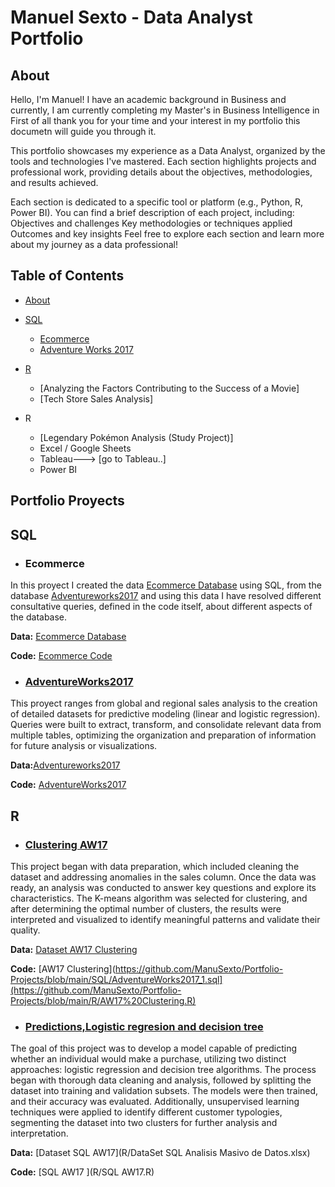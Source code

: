 # Manuel Sexto - Data Analyst Portfolio

## About

Hello, I'm Manuel!  I have an academic background in Business and currently, I am currently completing my Master's in Business Intelligence in First of all thank you for your time and your interest in my portfolio this documetn will guide you through it.

This portfolio showcases my experience as a Data Analyst, organized by the tools and technologies I've mastered. Each section highlights projects and professional work, providing details about the objectives, methodologies, and results achieved.

Each section is dedicated to a specific tool or platform (e.g., Python, R, Power BI).
You can find a brief description of each project, including:
Objectives and challenges
Key methodologies or techniques applied
Outcomes and key insights
Feel free to explore each section and learn more about my journey as a data professional!

## Table of Contents
- [About](https://github.com/ManuSexto/Portfolio/blob/main/README.md#about)
- [SQL](https://github.com/ManuSexto/Portfolio/blob/main/README.md#SQL)
   - [Ecommerce](https://github.com/ManuSexto/Portfolio/blob/main/README.md#Ecommerce)
    - [Adventure Works 2017](https://github.com/ManuSexto/Portfolio/blob/main/README.md#AdventureWorks2017)
- [R](https://github.com/ManuSexto/Portfolio/blob/main/README.md#R)
    - [Analyzing the Factors Contributing to the Success of a Movie]
    - [Tech Store Sales Analysis]

- R
    - [Legendary Pokémon Analysis (Study Project)]
  - Excel / Google Sheets
  - Tableau---> [go to Tableau..]
  - Power BI

## **Portfolio Proyects**



## SQL

- ### Ecommerce

In this proyect I created the data [Ecommerce Database](https://github.com/ManuSexto/Portfolio-Projects/blob/main/SQL/Database%20ECommerce.sql) using SQL, from the database  [Adventureworks2017](https://learn.microsoft.com/en-us/sql/samples/adventureworks-install-configure?view=sql-server-ver16&tabs=ssms) and using this data I have resolved different consultative queries, defined in the code itself, about different aspects of the database.

**Data:** [Ecommerce Database](https://github.com/ManuSexto/Portfolio-Projects/blob/main/SQL/Database%20ECommerce.sql)

**Code:** [Ecommerce Code](https://github.com/ManuSexto/Portfolio-Projects/blob/main/SQL/Code_Ecommerce.sql)

 - ### [AdventureWorks2017](https://github.com/ManuSexto/Portfolio-Projects/blob/main/SQL/AdventureWorks2017_1.sql)

This proyect ranges from global and regional sales analysis to the creation of detailed datasets for predictive modeling (linear and logistic regression). Queries were built to extract, transform, and consolidate relevant data from multiple tables, optimizing the organization and preparation of information for future analysis or visualizations.

**Data:**[Adventureworks2017](https://learn.microsoft.com/en-us/sql/samples/adventureworks-install-configure?view=sql-server-ver16&tabs=ssms)

**Code:** [AdventureWorks2017](https://github.com/ManuSexto/Portfolio-Projects/blob/main/SQL/AdventureWorks2017_1.sql)




## R


- ### [Clustering AW17](https://github.com/ManuSexto/Portfolio-Projects/blob/main/R/AW17%20Clustering.R)

This project began with data preparation, which included cleaning the dataset and addressing anomalies in the sales column. Once the data was ready, an analysis was conducted to answer key questions and explore its characteristics. The K-means algorithm was selected for clustering, and after determining the optimal number of clusters, the results were interpreted and visualized to identify meaningful patterns and validate their quality.

**Data:** [Dataset AW17 Clustering](R/dataset_AW_Clustering.xlsx)


**Code:** [AW17 Clustering](https://github.com/ManuSexto/Portfolio-Projects/blob/main/SQL/AdventureWorks2017_1.sql](https://github.com/ManuSexto/Portfolio-Projects/blob/main/R/AW17%20Clustering.R)



- ### [Predictions,Logistic regresion and decision tree](https://github.com/ManuSexto/Portfolio-Projects/blob/main/R/Dataset%20SQL%20AW17.R)

The goal of this project was to develop a model capable of predicting whether an individual would make a purchase, utilizing two distinct approaches: logistic regression and decision tree algorithms. The process began with thorough data cleaning and analysis, followed by splitting the dataset into training and validation subsets. The models were then trained, and their accuracy was evaluated. Additionally, unsupervised learning techniques were applied to identify different customer typologies, segmenting the dataset into two clusters for further analysis and interpretation.

**Data:** [Dataset SQL AW17](R/DataSet SQL Analisis Masivo de Datos.xlsx)


**Code:** [SQL AW17 ](R/SQL AW17.R)



